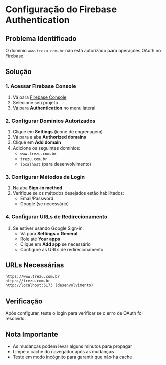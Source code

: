 # Configuração do Firebase Authentication

## Problema Identificado
O domínio `www.trezu.com.br` não está autorizado para operações OAuth no Firebase.

## Solução

### 1. Acessar Firebase Console
1. Vá para [Firebase Console](https://console.firebase.google.com/)
2. Selecione seu projeto
3. Vá para **Authentication** no menu lateral

### 2. Configurar Domínios Autorizados
1. Clique em **Settings** (ícone de engrenagem)
2. Vá para a aba **Authorized domains**
3. Clique em **Add domain**
4. Adicione os seguintes domínios:
   - `www.trezu.com.br`
   - `trezu.com.br`
   - `localhost` (para desenvolvimento)

### 3. Configurar Métodos de Login
1. Na aba **Sign-in method**
2. Verifique se os métodos desejados estão habilitados:
   - Email/Password
   - Google (se necessário)

### 4. Configurar URLs de Redirecionamento
1. Se estiver usando Google Sign-in:
   - Vá para **Settings > General**
   - Role até **Your apps**
   - Clique em **Add app** se necessário
   - Configure as URLs de redirecionamento

## URLs Necessárias
```
https://www.trezu.com.br
https://trezu.com.br
http://localhost:5173 (desenvolvimento)
```

## Verificação
Após configurar, teste o login para verificar se o erro de OAuth foi resolvido.

## Nota Importante
- As mudanças podem levar alguns minutos para propagar
- Limpe o cache do navegador após as mudanças
- Teste em modo incógnito para garantir que não há cache 